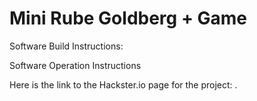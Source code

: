 # Mini Rube Goldberg + Game 

Software Build Instructions:

Software Operation Instructions

Here is the link to the Hackster.io page for the project: .
